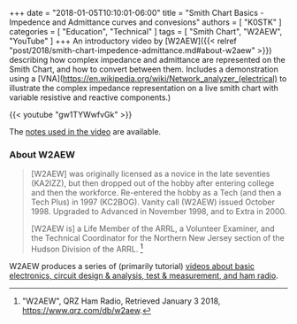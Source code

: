 +++
date = "2018-01-05T10:10:01-06:00"
title = "Smith Chart Basics - Impedence and Admittance curves and convesions"
authors = [ "K0STK" ]
categories = [ "Education", "Technical" ]
tags = [ "Smith Chart", "W2AEW", "YouTube" ]
+++
An introductory video by
[W2AEW]({{< relref "post/2018/smith-chart-impedence-admittance.md#about-w2aew" >}})
describing how complex impedance and admittance are represented on the
Smith Chart, and how to convert between them. Includes a demonstration using a
[VNA](https://en.wikipedia.org/wiki/Network_analyzer_(electrical)
to illustrate the complex impedance representation on a live smith chart with
variable resistive and reactive components.)

{{< youtube "gw1TYWwfvGk" >}}
<!--more-->

The [notes used in the
video](http://www.dorkage.com%2Fyoutube%2FSmith_Chart_Basics-Impedance_and_Admittance.pdf)
are available.

### About W2AEW

>[W2AEW] was originally licensed as a novice in the late seventies (KA2IZZ),
>but then dropped out of the hobby after entering college and then the
>workforce. Re-entered the hobby as a Tech (and then a Tech Plus) in 1997
>(KC2BOG). Vanity call (W2AEW) issued October 1998. Upgraded to Advanced in
>November 1998, and to Extra in 2000.
>
>[W2AEW is] a Life Member of the ARRL, a Volunteer Examiner, and the Technical
>Coordinator for the Northern New Jersey section of the Hudson Division of the
>ARRL. [^1]

[^1]: "W2AEW", QRZ Ham Radio, Retrieved January 3 2018, https://www.qrz.com/db/w2aew.

W2AEW produces a series of (primarily tutorial) [videos about basic electronics, circuit design & analysis, test & measurement, and ham radio](https://www.youtube.com/user/w2aew).
